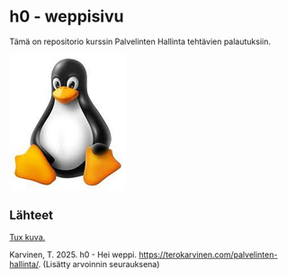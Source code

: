 # h0 - weppisivu

Tämä on repositorio kurssin Palvelinten Hallinta tehtävien palautuksiin.

![Tux](/h0/tux.jpeg)

## Lähteet

[Tux kuva.](https://commons.wikimedia.org/wiki/File:Tux_Enhanced.svg)

Karvinen, T. 2025. h0 - Hei weppi. https://terokarvinen.com/palvelinten-hallinta/. (Lisätty arvoinnin seurauksena)